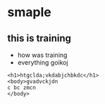 # smaple
## this is training

* how was training
* everything goikoj

```
<h1>htgclda;vkdabjchbkdc</h1>
<body>gvadvckjdn
c bc zmcn
</body>
```

